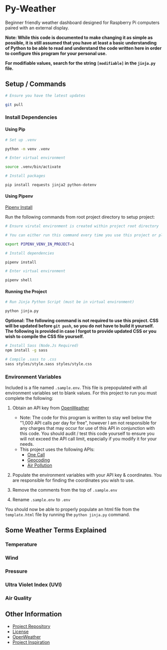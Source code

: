 # Py-Weather

Beginner friendly weather dashboard designed for Raspberry Pi computers paired with an external display.

**Note: While this code is documented to make changing it as simple as possible, it is still assumed that you have at least a basic understanding of Python to be able to read and understand the code written here in order to configure this program for your personal use.**

**For modifiable values, search for the string `[modifiable]` in the `jinja.py` file.**

## Setup / Commands

```bash
# Ensure you have the latest updates

git pull
```

### Install Dependencies

#### Using Pip

```bash
# Set up .venv

python -m venv .venv
```

```bash
# Enter virtual environment 

source .venv/bin/activate
```

```bash
# Install packages

pip install requests jinja2 python-dotenv
```

#### Using Pipenv

[Pipenv Install](https://packaging.python.org/en/latest/tutorials/managing-dependencies/)

Run the following commands from root project directory to setup project:

```bash
# Ensure virutal environment is created within project root directory

# You can either run this command every time you use this project or place it in your `.bashrc` / `.zshenv`

export PIPENV_VENV_IN_PROJECT=1
```

```bash
# Install dependencies

pipenv install
```

```bash
# Enter virtual environment

pipenv shell
```

#### Running the Project

```bash
# Run Jinja Python Script (must be in virtual environment)

python jinja.py
```

**Optional: The following command is not required to use this project. CSS will be updated before `git push`, so you do not have to build it yourself. The following is provided in case I forgot to provide updated CSS or you wish to compile the CSS file yourself.**

```bash
# Install Sass (Node.Js Required)
npm install -g sass

# Compile .sass to .css
sass styles/style.sass styles/style.css
```

### Environment Variables

Included is a file named `.sample.env`. This file is prepopulated with all environment variables set to blank values. For this project to run you must complete the following:

1. Obtain an API key from [OpenWeather](https://openweathermap.org/api)
   - Note: The code for this program is written to stay well below the "1,000 API calls per day for free", however I am not responsible for any charges that may occur for use of this API in conjunction with this code. You should audit / test this code yourself to ensure you will not exceed the API call limit, especially if you modify it for your needs.
   - This project uses the following APIs:
     - [One Call](https://openweathermap.org/api/one-call-3)
     - [Geocoding](https://openweathermap.org/api/geocoding-api)
     - [Air Pollution](https://openweathermap.org/api/air-pollution)

2. Populate the environment variables with your API key & coordinates. You are responsible for finding the coordinates you wish to use.

3. Remove the comments from the top of `.sample.env`

4. Rename `.sample.env` to `.env`

You should now be able to properly populate an html file from the `template.html` file by running the `python jinja.py` command.

## Some Weather Terms Explained

### Temperature

### Wind

### Pressure

### Ultra Violet Index (UVI)

### Air Quality

## Other Information

- [Project Repository](https://github.com/zdodson21/py-weather)
- [License](https://github.com/zdodson21/py-weather/blob/main/LICENSE)
- [OpenWeather](https://openweathermap.org/)
- [Project Inspiration](https://youtu.be/65sda565l9Y?si=k6-RwbBIYO7BNilD)
